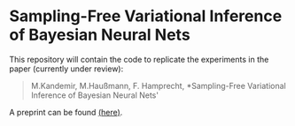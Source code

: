 # Sampling-Free Variational Inference of Bayesian Neural Nets

This repository will contain the code to replicate the experiments in the paper (currently under review):
> M.Kandemir, M.Haußmann, F. Hamprecht, *Sampling-Free Variational Inference of Bayesian Neural Nets'

A preprint can be found [(here)](http://arxiv.org/abs/1805.07654).
